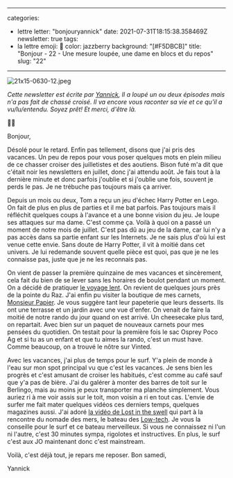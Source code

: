 
---
categories:
- lettre
letter: "bonjouryannick"
date: 2021-07-31T18:15:38.358469Z
newsletter: true
tags:
- la lettre
emoji: 💌
color: jazzberry
background: "[#F5DBCB]"
title: "Bonjour - 22 - Une mesure loupée, une dame en blocs et du repos"
slug: "22"
---
![21x15-0630-12.jpeg](https://buttondown.s3.amazonaws.com/images/80138862-f3dd-4a2d-a325-f41d04556eb3.jpeg)

_Cette newsletter est écrite par [Yannick](https://yannickschutz.com/now), Il a loupé un ou deux épisodes mais n'a pas fait de chassé croisé. Il va encore vous raconter sa vie et ce qu'il a vu/lu/entendu. Soyez prêt! Et merci, d'être là._

👋🏻

Bonjour,

Désolé pour le retard. Enfin pas tellement, disons que j'ai pris des vacances. Un peu de repos pour vous poser quelques mots en plein milieu de ce chasser croiser des juilletistes et des aoutiens. Bison futé m'a dit que c'était noir les newsletters en juillet, donc j'ai attendu août. Je fais tout à la dernière minute et donc parfois j'oublie et si j'oublie une fois, souvent je perds le pas. Je ne trébuche pas toujours mais ça arriver.

Depuis un mois ou deux, Tom a reçu un jeu d'échec Harry Potter en Lego. On fait de plus en plus de parties et il me bat parfois. Pas toujours mais il réfléchit quelques coups à l'avance et a une bonne vision du jeu. Je loupe ses attaques sur ma dame. C'est comme ça. Voilà à quoi on a passé un moment de notre mois de juillet. C'est pas dû au jeu de la dame, car lui n'y a pas accès dans sa partie enfant sur les Internets. Je ne sais plus d'où lui est venue cette envie. Sans doute de Harry Potter, il vit à moitié dans cet univers. Je lui redemande souvent quelle pièce est quoi, pas que je ne les connaisse pas, juste que je ne les reconnais pas.

On vient de passer la première quinzaine de mes vacances et sincèrement, cela fait du bien de se lever sans les horaires de boulot pendant un moment. On a décidé de pratiquer [le voyage lent](https://beside.media/fr/ailleurs/pratiquer-le-voyage-lent/). On revient de quelques jours près de la pointe du Raz. J'ai enfin pu visiter la boutique de mes carnets, [Monsieur Papier](https://www.monsieurpapier.fr/). Je vous suggère tant leur papeterie que leurs desserts. Ils ont une terrasse et un jardin avec une vue d'enfer. On venait de faire la moitié de notre rando du jour quand on est arrivé. Un cheesecake plus tard, on repartait. Avec bien sur un paquet de nouveaux carnets pour mes pensées du quotidien. On testait pour la première fois le sac Osprey Poco Ag et si tu as un enfant et que tu aimes la rando, c'est un must have. Comme beaucoup, on a trouvé le nôtre sur Vinted.

Avec les vacances, j'ai plus de temps pour le surf. Y'a plein de monde à l'eau sur mon spot principal vu que c'est les vacances. Je sens bien les progrès et c'est amusant de croiser les habitués, c'est comme au café sauf que y'a pas de bière. J'ai du galérer à monter des barres de toit sur le Berlingo, mais au moins je peux transporter ma planche simplement. Vous auriez ri à me voir assis sur le toit, mon voisin a ri en tout cas. L'envie de surfer me fait mater quelques vidéos ces derniers temps, quelques magazines aussi. J'ai adoré [la vidéo de Lost in the swell](https://www.youtube.com/watch?v=8AythkboAeQ) qui part à la rencontre du nomade des mers, le bateau des [Low-tech](https://lowtechlab.org). Je vous la conseille pour le surf et ce bateau merveilleux. Si vous ne connaissez ni l'un ni l'autre, c'est 30 minutes sympa, rigolotes et instructives. En plus, le surf c'est aux JO maintenant donc c'est mainstream.

Voilà, c'est déjà tout, je repars me reposer.
Bon samedi,

Yannick
